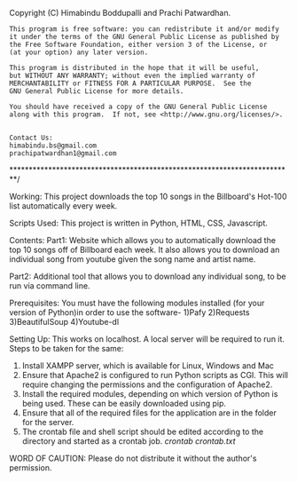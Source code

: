 Copyright (C) Himabindu Boddupalli and Prachi Patwardhan.

	This program is free software: you can redistribute it and/or modify
    it under the terms of the GNU General Public License as published by
    the Free Software Foundation, either version 3 of the License, or
    (at your option) any later version.

    This program is distributed in the hope that it will be useful,
    but WITHOUT ANY WARRANTY; without even the implied warranty of
    MERCHANTABILITY or FITNESS FOR A PARTICULAR PURPOSE.  See the
    GNU General Public License for more details.

    You should have received a copy of the GNU General Public License
    along with this program.  If not, see <http://www.gnu.org/licenses/>.
    
    	
	Contact Us:
	himabindu.bs@gmail.com
	prachipatwardhan1@gmail.com
	     
*************************************************************************/

Working:
This project downloads the top 10 songs in the Billboard's Hot-100
list automatically every week. 

Scripts Used:
This project is written in Python, HTML, CSS, Javascript.

Contents:
Part1:
	Website which allows you to automatically download the top 10 songs off of Billboard each week.
	It also allows you to download an individual song from youtube given the song name and artist name.

Part2:
	Additional tool that allows you to download any individual song, to be run via command line.


Prerequisites:
You must have the following modules installed (for your version of Python)in order to use the software-
1)Pafy
2)Requests
3)BeautifulSoup
4)Youtube-dl

Setting Up:
This works on localhost. A local server will be required to run it. Steps to be taken for the same:
1. Install XAMPP server, which is available for Linux, Windows and Mac
2. Ensure that Apache2 is configured to run Python scripts as CGI. This will require changing the permissions and the configuration of Apache2.
3. Install the required modules, depending on which version of Python is being used. These can be easily downloaded using pip.
4. Ensure that all of the required files for the application are in the folder for the server.
5. The crontab file and shell script should be edited according to the directory and started as a crontab job.
	*crontab crontab.txt*


WORD OF CAUTION: Please do not distribute it without the author's permission.
